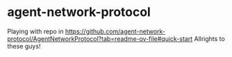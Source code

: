 # agent-network-protocol
Playing with repo in https://github.com/agent-network-protocol/AgentNetworkProtocol?tab=readme-ov-file#quick-start
Allrights to these guys!
